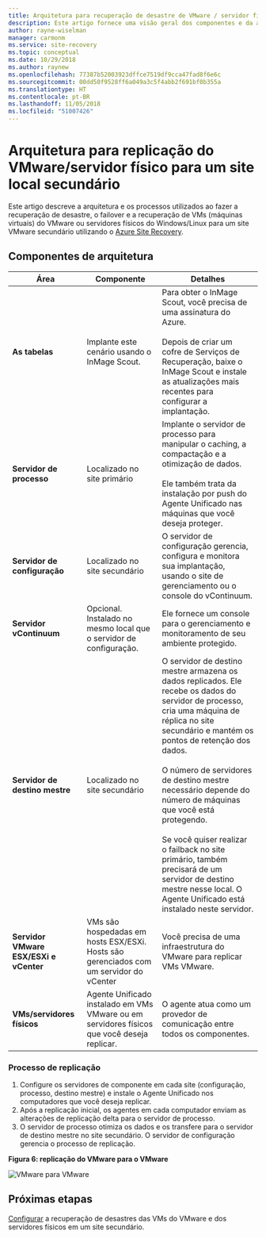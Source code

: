 ```yaml
---
title: Arquitetura para recuperação de desastre de VMware / servidor físico para um site secundário com o Azure Site Recovery | Microsoft Docs
description: Este artigo fornece uma visão geral dos componentes e da arquitetura usados durante a recuperação de desastres de VMs VMware locais ou servidores físicos Windows / Linux para um site VMware secundário com o Azure Site Recovery.
author: rayne-wiselman
manager: carmonm
ms.service: site-recovery
ms.topic: conceptual
ms.date: 10/29/2018
ms.author: raynew
ms.openlocfilehash: 77387b52003923dffce7519df9cca47fad8f6e6c
ms.sourcegitcommit: 00dd50f9528ff6a049a3c5f4abb2f691bf0b355a
ms.translationtype: HT
ms.contentlocale: pt-BR
ms.lasthandoff: 11/05/2018
ms.locfileid: "51007426"
---
```

# <a name="architecture-for-vmwarephysical-server-replication-to-a-secondary-on-premises-site"></a>Arquitetura para replicação do VMware/servidor físico para um site local secundário

Este artigo descreve a arquitetura e os processos utilizados ao fazer a recuperação de desastre, o failover e a recuperação de VMs (máquinas virtuais) do VMware ou servidores físicos do Windows/Linux para um site VMware secundário utilizando o [Azure Site Recovery](site-recovery-overview.md).


## <a name="architectural-components"></a>Componentes de arquitetura

**Área** | **Componente** | **Detalhes**
--- | --- | ---
**As tabelas** | Implante este cenário usando o InMage Scout. | Para obter o InMage Scout, você precisa de uma assinatura do Azure.<br/><br/> Depois de criar um cofre de Serviços de Recuperação, baixe o InMage Scout e instale as atualizações mais recentes para configurar a implantação.
**Servidor de processo** | Localizado no site primário | Implante o servidor de processo para manipular o caching, a compactação e a otimização de dados.<br/><br/> Ele também trata da instalação por push do Agente Unificado nas máquinas que você deseja proteger.
**Servidor de configuração** | Localizado no site secundário | O servidor de configuração gerencia, configura e monitora sua implantação, usando o site de gerenciamento ou o console do vContinuum.
**Servidor vContinuum** | Opcional. Instalado no mesmo local que o servidor de configuração. | Ele fornece um console para o gerenciamento e monitoramento de seu ambiente protegido.
**Servidor de destino mestre** | Localizado no site secundário | O servidor de destino mestre armazena os dados replicados. Ele recebe os dados do servidor de processo, cria uma máquina de réplica no site secundário e mantém os pontos de retenção dos dados.<br/><br/> O número de servidores de destino mestre necessário depende do número de máquinas que você está protegendo.<br/><br/> Se você quiser realizar o failback no site primário, também precisará de um servidor de destino mestre nesse local. O Agente Unificado está instalado neste servidor.
**Servidor VMware ESX/ESXi e vCenter** |  VMs são hospedadas em hosts ESX/ESXi. Hosts são gerenciados com um servidor do vCenter | Você precisa de uma infraestrutura do VMware para replicar VMs VMware.
**VMs/servidores físicos** |  Agente Unificado instalado em VMs VMware ou em servidores físicos que você deseja replicar. | O agente atua como um provedor de comunicação entre todos os componentes.

### <a name="replication-process"></a>Processo de replicação

1. Configure os servidores de componente em cada site (configuração, processo, destino mestre) e instale o Agente Unificado nos computadores que você deseja replicar.
2. Após a replicação inicial, os agentes em cada computador enviam as alterações de replicação delta para o servidor de processo.
3. O servidor de processo otimiza os dados e os transfere para o servidor de destino mestre no site secundário. O servidor de configuração gerencia o processo de replicação.

**Figura 6: replicação do VMware para o VMware**

![VMware para VMware](./media/site-recovery-components/vmware-to-vmware.png)



## <a name="next-steps"></a>Próximas etapas

[Configurar](vmware-physical-secondary-disaster-recovery.md) a recuperação de desastres das VMs do VMware e dos servidores físicos em um site secundário.
